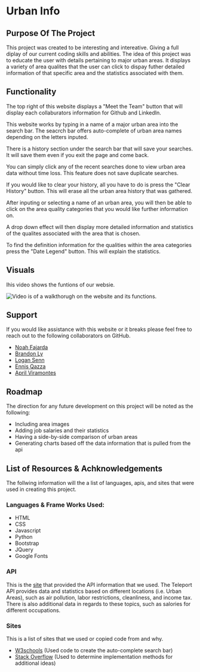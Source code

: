 # **Urban Info**

## Purpose Of The Project
This project was created to be interesting and intereative. Giving a full diplay of our current coding skills and abilities. The idea of this project was to educate the user with details pertaining to major urban areas. It displays a variety of area qualites that the user can click to dispay futher detailed information of that specific area and the statistics associated with them. 

## Functionality

The top right of this website displays a "Meet the Team" button that will display each collaburators information for Github and LinkedIn.  

This website works by typing in a name of a major urban area into the search bar. The seacrch bar offers auto-complete of urban area names depending on the letters inputed. 

There is a history section under the search bar that will save your searches. It will save them even if you exit the page and come back. 

You can simply click any of the recent searches done to view urban area data without time loss. This feature does not save duplicate searches. 

If you would like to clear your history, all you have to do is press the "Clear History" button. This will erase all the urban area history that was gathered.

After inputing or selecting a name of an urban area, you will then be able to click on the area quality categories that you would like further information on. 

A drop down effect will then display more detailed information and statistics of the qualites associated with the area that is chosen.

To find the definition information for the qualities within the area categories press the "Date Legend" button. This will explain the statistics. 


## Visuals
Ihis video shows the funtions of our websie. 

<img src="ezgif.com-gif-maker.gif" type="video/mp4" alt="Video is of a walkthorugh on the website and its functions.">

## Support
If you would like assistance with this website or it breaks please feel free to reach out to the following collaborators on GitHub. 

- [Noah Fajarda](https://github.com/noahfajarda)
- [Brandon Ly](https://github.com/brandonkylely)
- [Logan Senn](https://github.com/Lsenn404)
- [Ennis Qazza](https://github.com/aqazza) 
- [April Viramontes](https://github.com/AViramontes)

## Roadmap
The direction for any future development on this project will be noted as the following: 

- Including area images
- Adding job salaries and their statistics
- Having a side-by-side comparison of urban areas
- Generating charts based off the data information that is pulled from the api

## List of Resources & Achknowledgements
The follwing information will the a list of languages, apis, and sites that were used in creating this project.

### Languages & Frame Works Used: 

- HTML
- CSS
- Javascript
- Python
- Bootstrap
- JQuery
- Google Fonts

### API
This is the [site](https://developers.teleport.org/api/) that provided the API information that we used. The Teleport API provides data and statistics based on different locations (i.e. Urban Areas), such as air pollution, labor restrictions, cleanliness, and income tax. There is also additional data in regards to these topics, such as salories for different occupations. 

### Sites
This is a list of sites that we used or copied code from and why. 

- [W3schools](https://www.w3schools.com/howto/howto_js_autocomplete.asp) (Used code to create the auto-complete search bar)
- [Stack Overflow](https://stackoverflow.com/) (Used to determine implementation methods for additional ideas)

